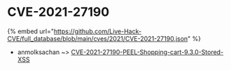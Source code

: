 # CVE-2021-27190
{% embed url="https://github.com/Live-Hack-CVE/full_database/blob/main/cves/2021/CVE-2021-27190.json" %}

* anmolksachan ~> [CVE-2021-27190-PEEL-Shopping-cart-9.3.0-Stored-XSS](https://www.alice-snow.ru/2021/database/cve-2021-27190/cve-2021-27190-peel-shopping-cart-9.3.0-stored-xss-anmolksachan)